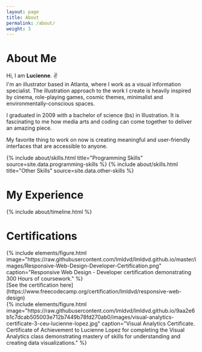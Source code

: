 ```yaml
---
layout: page
title: About
permalink: /about/
weight: 3
---
```


# About Me

Hi, I am **Lucienne**. :v:<br>
I'm an illustrator based in Atlanta, where I work as a visual information specialist. The illustration approach to the work I create is heavily inspired by cinema, role-playing games, cosmic themes, minimalist and environmentally-conscious spaces.

I graduated in 2009 with a bachelor of science (bs) in Illustration. It is fascinating to me how media arts and coding can come together to deliver an amazing piece.

My favorite thing to work on now is creating meaningful and user-friendly interfaces that are accessible to anyone.

<div class="row">
{% include about/skills.html title="Programming Skills" source=site.data.programming-skills %}
{% include about/skills.html title="Other Skills" source=site.data.other-skills %}
</div>

# My Experience 

<div class="row">
{% include about/timeline.html %}
</div>

# Certifications

<div class="row">
  {% include elements/figure.html image="https://raw.githubusercontent.com/lmldvd/lmldvd.github.io/master/images/Responsive-Web-Design-Developer-Certification.png" caption="Responsive Web Design - Developer certification demonstrating 300 Hours of coursework." %}
 </div>
[See the certification here](https://www.freecodecamp.org/certification/lmldvd/responsive-web-design)

<div class="row">
  {% include elements/figure.html image="https://raw.githubusercontent.com/lmldvd/lmldvd.github.io/9aa2e6b1c7dcab505003e712b7449b78fd270ab0/images/visual-analytics-certificate-3-ceu-lucienne-lopez.jpg" caption="Visual Analytics Certificate. Certificate of Achievement to Lucienne Lopez for completing the Visual Analytics class demonstrating mastery of skills for understanding and creating data visualizations." %}
 </div>
 

 

